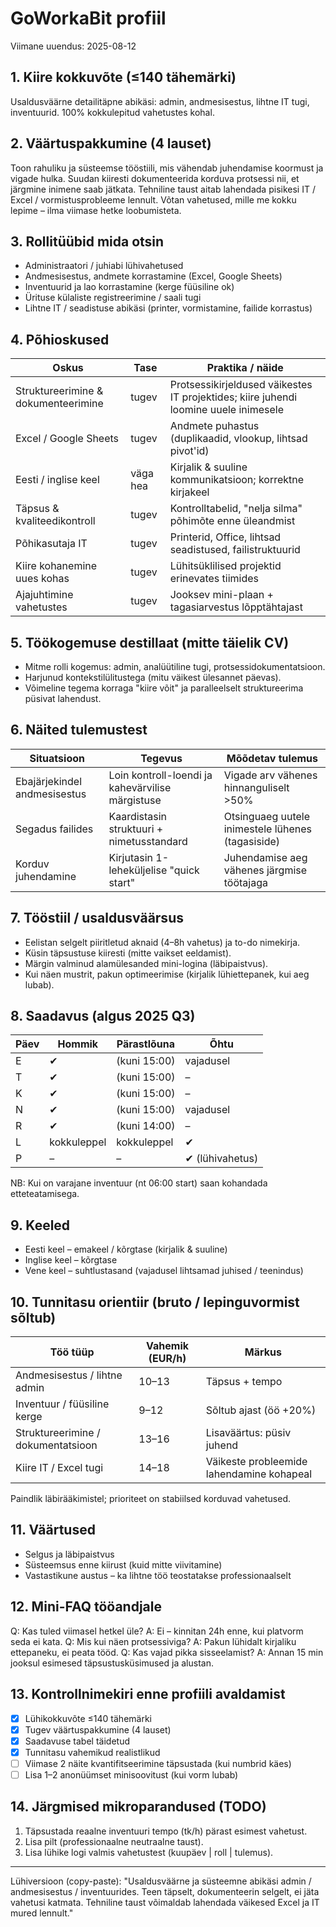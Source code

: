 # GoWorkaBit profiil

Viimane uuendus: 2025-08-12

## 1. Kiire kokkuvõte (≤140 tähemärki)

Usaldusväärne detailitäpne abikäsi: admin, andmesisestus, lihtne IT tugi, inventuurid. 100% kokkulepitud vahetustes kohal.

## 2. Väärtuspakkumine (4 lauset)

Toon rahuliku ja süsteemse tööstiili, mis vähendab juhendamise koormust ja vigade hulka. Suudan kiiresti dokumenteerida korduva protsessi nii, et järgmine inimene saab jätkata. Tehniline taust aitab lahendada pisikesi IT / Excel / vormistusprobleeme lennult. Võtan vahetused, mille me kokku lepime – ilma viimase hetke loobumisteta.

## 3. Rollitüübid mida otsin

- Administraatori / juhiabi lühivahetused
- Andmesisestus, andmete korrastamine (Excel, Google Sheets)
- Inventuurid ja lao korrastamine (kerge füüsiline ok)
- Ürituse külaliste registreerimine / saali tugi
- Lihtne IT / seadistuse abikäsi (printer, vormistamine, failide korrastus)

## 4. Põhioskused

| Oskus                               | Tase     | Praktika / näide                                                                     |
| ----------------------------------- | -------- | ------------------------------------------------------------------------------------ |
| Struktureerimine & dokumenteerimine | tugev    | Protsessikirjeldused väikestes IT projektides; kiire juhendi loomine uuele inimesele |
| Excel / Google Sheets               | tugev    | Andmete puhastus (duplikaadid, vlookup, lihtsad pivot'id)                            |
| Eesti / inglise keel                | väga hea | Kirjalik & suuline kommunikatsioon; korrektne kirjakeel                              |
| Täpsus & kvaliteedikontroll         | tugev    | Kontrolltabelid, "nelja silma" põhimõte enne üleandmist                              |
| Põhikasutaja IT                     | tugev    | Printerid, Office, lihtsad seadistused, failistruktuurid                             |
| Kiire kohanemine uues kohas         | tugev    | Lühitsüklilised projektid erinevates tiimides                                        |
| Ajajuhtimine vahetustes             | tugev    | Jooksev mini-plaan + tagasiarvestus lõpptähtajast                                    |

## 5. Töökogemuse destillaat (mitte täielik CV)

- Mitme rolli kogemus: admin, analüütiline tugi, protsessidokumentatsioon.
- Harjunud kontekstilülitustega (mitu väikest ülesannet päevas).
- Võimeline tegema korraga "kiire võit" ja paralleelselt struktureerima püsivat lahendust.

## 6. Näited tulemustest

| Situatsioon                  | Tegevus                                          | Mõõdetav tulemus                                  |
| ---------------------------- | ------------------------------------------------ | ------------------------------------------------- |
| Ebajärjekindel andmesisestus | Loin kontroll-loendi ja kahevärvilise märgistuse | Vigade arv vähenes hinnanguliselt >50%            |
| Segadus failides             | Kaardistasin struktuuri + nimetusstandard        | Otsinguaeg uutele inimestele lühenes (tagasiside) |
| Korduv juhendamine           | Kirjutasin 1-leheküljelise "quick start"         | Juhendamise aeg vähenes järgmise töötajaga        |

## 7. Tööstiil / usaldusväärsus

- Eelistan selgelt piiritletud aknaid (4–8h vahetus) ja to-do nimekirja.
- Küsin täpsustuse kiiresti (mitte vaikset eeldamist).
- Märgin valminud alamülesanded mini-logina (läbipaistvus).
- Kui näen mustrit, pakun optimeerimise (kirjalik lühiettepanek, kui aeg lubab).

## 8. Saadavus (algus 2025 Q3)

| Päev | Hommik      | Pärastlõuna  | Õhtu            |
| ---- | ----------- | ------------ | --------------- |
| E    | ✔           | (kuni 15:00) | vajadusel       |
| T    | ✔           | (kuni 15:00) | –               |
| K    | ✔           | (kuni 15:00) | –               |
| N    | ✔           | (kuni 15:00) | vajadusel       |
| R    | ✔           | (kuni 14:00) | –               |
| L    | kokkuleppel | kokkuleppel  | ✔               |
| P    | –           | –            | ✔ (lühivahetus) |

NB: Kui on varajane inventuur (nt 06:00 start) saan kohandada etteteatamisega.

## 9. Keeled

- Eesti keel – emakeel / kõrgtase (kirjalik & suuline)
- Inglise keel – kõrgtase
- Vene keel – suhtlustasand (vajadusel lihtsamad juhised / teenindus)

## 10. Tunnitasu orientiir (bruto / lepinguvormist sõltub)

| Töö tüüp                           | Vahemik (EUR/h) | Märkus                                    |
| ---------------------------------- | --------------- | ----------------------------------------- |
| Andmesisestus / lihtne admin       | 10–13           | Täpsus + tempo                            |
| Inventuur / füüsiline kerge        | 9–12            | Sõltub ajast (öö +20%)                    |
| Struktureerimine / dokumentatsioon | 13–16           | Lisaväärtus: püsiv juhend                 |
| Kiire IT / Excel tugi              | 14–18           | Väikeste probleemide lahendamine kohapeal |

Paindlik läbirääkimistel; prioriteet on stabiilsed korduvad vahetused.

## 11. Väärtused

- Selgus ja läbipaistvus
- Süsteemsus enne kiirust (kuid mitte viivitamine)
- Vastastikune austus – ka lihtne töö teostatakse professionaalselt

## 12. Mini-FAQ tööandjale

Q: Kas tuled viimasel hetkel üle? A: Ei – kinnitan 24h enne, kui platvorm seda ei kata.
Q: Mis kui näen protsessiviga? A: Pakun lühidalt kirjaliku ettepaneku, ei peata tööd.
Q: Kas vajad pikka sisseelamist? A: Annan 15 min jooksul esimesed täpsustusküsimused ja alustan.

## 13. Kontrollnimekiri enne profiili avaldamist

- [x] Lühikokkuvõte ≤140 tähemärki
- [x] Tugev väärtuspakkumine (4 lauset)
- [x] Saadavuse tabel täidetud
- [x] Tunnitasu vahemikud realistlikud
- [ ] Viimase 2 näite kvantifitseerimine täpsustada (kui numbrid käes)
- [ ] Lisa 1–2 anonüümset minisoovitust (kui vorm lubab)

## 14. Järgmised mikroparandused (TODO)

1. Täpsustada reaalne inventuuri tempo (tk/h) pärast esimest vahetust.
2. Lisa pilt (professionaalne neutraalne taust).
3. Lisa lühike logi valmis vahetustest (kuupäev | roll | tulemus).

---

Lühiversioon (copy-paste):
"Usaldusväärne ja süsteemne abikäsi admin / andmesisestus / inventuurides. Teen täpselt, dokumenteerin selgelt, ei jäta vahetusi katmata. Tehniline taust võimaldab lahendada väikesed Excel ja IT mured lennult."
